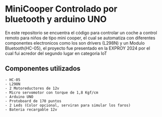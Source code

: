 # MiniCooper Controlado por bluetooth y arduino UNO
En este repositorio se encuentra el código para controlar un coche a control remoto para niños de tipo mini cooper, el cual se automatiza con diferentes componentes electronicos como los son drivers (L298N) y un Modulo Bluetooth(HC-05), el proyecto fue presentado en la EXPROY 2024 por el cual fui acredor del segundo lugar en categoria IoT

## Componentes utilizados
    - HC-05 
    - L298N
    - 2 Motoreductores de 12v
    - Micro servomotor con torque de 1,8 Kgf/cm
    - Arduino UNO
    - Protoboard de 170 puntos
    - 2 Leds (Color opcional, serviran para simular los faros)
    - Bateria recargable 12v


